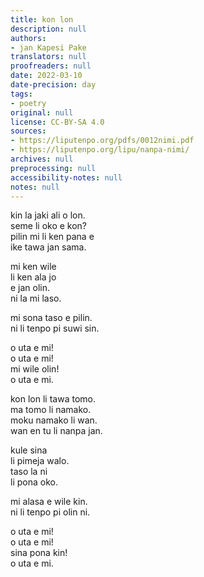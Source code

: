 ```yaml
---
title: kon lon
description: null
authors:
- jan Kapesi Pake
translators: null
proofreaders: null
date: 2022-03-10
date-precision: day
tags:
- poetry
original: null
license: CC-BY-SA 4.0
sources:
- https://liputenpo.org/pdfs/0012nimi.pdf
- https://liputenpo.org/lipu/nanpa-nimi/
archives: null
preprocessing: null
accessibility-notes: null
notes: null
---
```


kin la jaki ali o lon.  
seme li oko e kon?  
pilin mi li ken pana e  
ike tawa jan sama.

mi ken wile  
li ken ala jo  
e jan olin.  
ni la mi laso.

mi sona taso e pilin.  
ni li tenpo pi suwi sin.

o uta e mi!  
o uta e mi!  
mi wile olin!  
o uta e mi.

kon lon li tawa tomo.  
ma tomo li namako.  
moku namako li wan.  
wan en tu li nanpa jan.

kule sina  
li pimeja walo.  
taso la ni  
li pona oko.

mi alasa e wile kin.  
ni li tenpo pi olin ni.

o uta e mi!  
o uta e mi!  
sina pona kin!  
o uta e mi.